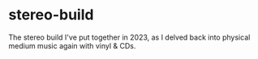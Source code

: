 # stereo-build
The stereo build I've put together in 2023, as I delved back into physical medium music again with vinyl &amp; CDs.

